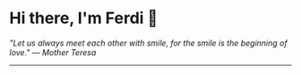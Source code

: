 <h1>Hi there, I'm Ferdi 👋</h1>

<p><em>
  "Let us always meet each other with smile, for the smile is the beginning of love." — Mother Teresa
</em></p>

---
